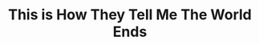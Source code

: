 ---
authors: Nicole Perlroth
title: This is How They Tell Me The World Ends
series:
narrators: Allyson Ryan
vibe:
summary: Uncovering the world of Zero Day (computing exploit) discovery and trading, as researched by a The New York Times cybersecurity journalist, presented as a thriller.
rating: 👍
finished: 2024-03-20
year: 2024
---